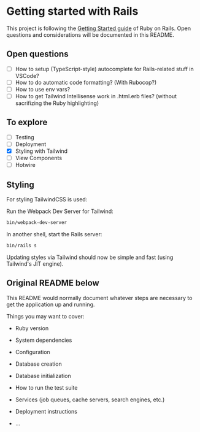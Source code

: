 # Getting started with Rails

This project is following the [Getting Started guide](https://guides.rubyonrails.org/getting_started.html) of Ruby on Rails. Open questions and considerations will be documented in this README.

## Open questions

- [ ] How to setup (TypeScript-style) autocomplete for Rails-related stuff in VSCode?
- [ ] How to do automatic code formatting? (With Rubocop?)
- [ ] How to use env vars?
- [ ] How to get Tailwind Intellisense work in .html.erb files? (without sacrifizing the Ruby highlighting)

## To explore

- [ ] Testing
- [ ] Deployment
- [x] Styling with Tailwind
- [ ] View Components
- [ ] Hotwire

## Styling

For styling TailwindCSS is used:

Run the Webpack Dev Server for Tailwind:

```bash
bin/webpack-dev-server
```

In another shell, start the Rails server:

```bash
bin/rails s
```

Updating styles via Tailwind should now be simple and fast (using Tailwind's JIT engine).

## Original README below

This README would normally document whatever steps are necessary to get the
application up and running.

Things you may want to cover:

- Ruby version

- System dependencies

- Configuration

- Database creation

- Database initialization

- How to run the test suite

- Services (job queues, cache servers, search engines, etc.)

- Deployment instructions

- ...
